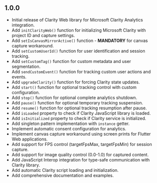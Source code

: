 ## 1.0.0

- Initial release of Clarity Web library for Microsoft Clarity Analytics integration.
- Add `initClarityWeb()` function for initializing Microsoft Clarity with project ID and capture settings.
- Add `setIsCanvasMirrorActive()` function - **MANDATORY** for canvas capture workaround.
- Add `setCustomUserId()` function for user identification and session tracking.
- Add `setCustomTag()` function for custom metadata and user segmentation.
- Add `sendCustomEvent()` function for tracking custom user actions and events.
- Add `upgradeClarity()` function for forcing Clarity state updates.
- Add `start()` function for optional tracking control with custom configuration.
- Add `stop()` function for optional complete analytics shutdown.
- Add `pause()` function for optional temporary tracking suspension.
- Add `resume()` function for optional tracking resumption after pause.
- Add `isLoaded` property to check if Clarity JavaScript library is loaded.
- Add `isInitialized` property to check if Clarity service is initialized.
- Add singleton pattern implementation with `instance` getter.
- Implement automatic consent configuration for analytics.
- Implement canvas capture workaround using screen prints for Flutter Web applications.
- Add support for FPS control (targetFpsMax, targetFpsMin) for session capture.
- Add support for image quality control (0.0-1.0) for captured content.
- Add JavaScript Interop integration for type-safe communication with Clarity library.
- Add automatic Clarity script loading and initialization.
- Add comprehensive documentation and examples.
